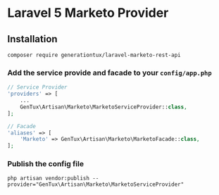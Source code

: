 # Laravel 5 Marketo Provider

## Installation

`composer require generationtux/laravel-marketo-rest-api`

### Add the service provide and facade to your `config/app.php`

```php
// Service Provider
'providers' => [
    ...
    GenTux\Artisan\Marketo\MarketoServiceProvider::class,
];

// Facade
'aliases' => [
    'Marketo' => GenTux\Artisan\Marketo\MarketoFacade::class,
];

```
 
### Publish the config file

`php artisan vendor:publish --provider="GenTux\Artisan\Marketo\MarketoServiceProvider"`